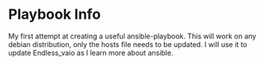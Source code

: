 Playbook Info
=========

My first attempt at creating a useful ansible-playbook.
This will work on any debian distribution, only the hosts file needs to be updated. 
I will use it to update Endless_vaio as I learn more about ansible.


